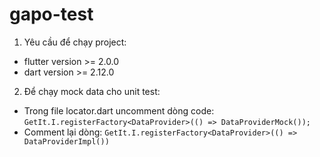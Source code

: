 # gapo-test

1. Yêu cầu để chạy project:

 - flutter version >= 2.0.0
 - dart version >= 2.12.0

2. Để chạy mock data cho unit test:
 - Trong file locator.dart uncomment dòng code:
  ```GetIt.I.registerFactory<DataProvider>(() => DataProviderMock());```
 - Comment lại dòng:
  ```GetIt.I.registerFactory<DataProvider>(() => DataProviderImpl())```
